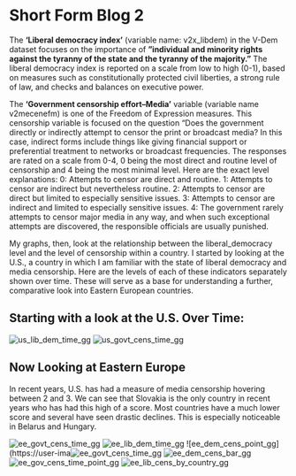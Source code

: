 # Short Form Blog 2

The **‘Liberal democracy index’** (variable name: v2x_libdem) in the V-Dem dataset focuses on the importance of **”individual and minority rights against the tyranny of the state and the tyranny of the majority.”** The liberal democracy index is reported on a scale from low to high (0-1), based on measures such as constitutionally protected civil liberties, a strong rule of law, and checks and balances on executive power. 

The **‘Government censorship effort–Media’** variable (variable name v2mecenefm) is one of the Freedom of Expression measures. This censorship variable is focused on the question “Does the government directly or indirectly attempt to censor the print or broadcast media? In this case, indirect forms include things like giving financial support or preferential treatment to networks or broadcast frequencies. The responses are rated on a scale from 0-4, 0 being the most direct and routine level of censorship and 4 being the most minimal level. Here are the exact level explanations:
        0: Attempts to censor are direct and routine.
        1: Attempts to censor are indirect but nevertheless routine.
        2: Attempts to censor are direct but limited to especially sensitive issues.
        3: Attempts to censor are indirect and limited to especially sensitive issues.
        4: The government rarely attempts to censor major media in any way, and when such
        exceptional attempts are discovered, the responsible officials are usually punished.


My graphs, then, look at the relationship between the liberal_democracy level and the level of censorship within a country. I started by looking at the U.S., a country in which I am familiar with the state of liberal democracy and media censorship. Here are the levels of each of these indicators separately shown over time. These will serve as a base for understanding a further, comparative look into Eastern European countries.


## Starting with a look at the U.S. Over Time:


![us_lib_dem_time_gg](https://user-images.githubusercontent.com/114178058/206878221-426db0a8-5ff1-43cc-9620-d9a4b606de00.png)
![us_govt_cens_time_gg](https://user-images.githubusercontent.com/114178058/206878251-8dc8a425-54f6-47af-ac0e-7b23eb5336f9.png)


## Now Looking at Eastern Europe

In recent years, U.S. has had a measure of media censorship hovering between 2 and 3. We can see that Slovakia is the only country in recent years who has had this high of a score. Most countries have a much lower score and several have seen drastic declines. This is especially noticeable in Belarus and Hungary.

![ee_govt_cens_time_gg](https://user-images.githubusercontent.com/114178058/206878811-442ba92b-19a1-41d1-860f-31ff68521d80.png)
![ee_lib_dem_time_gg](https://user-images.githubusercontent.com/114178058/206878814-fc3a0b8e-74a0-4b00-a223-b8d58398a4b4.png)
![ee_dem_cens_point_gg](https://user-ima![ee_govt_cens_time_gg](https://user-images.githubusercontent.com/114178058/206878779-bc2c72e6-3118-49c6-b028-7a1c6f9edb1c.png)
![ee_dem_cens_bar_gg](https://user-images.githubusercontent.com/114178058/206878817-1579a3c7-b225-4454-91d4-4bf605a87090.png)
![ee_gov_cens_time_point_gg](https://user-images.githubusercontent.com/114178058/206878825-4ff6f0ea-2c0e-463b-9d73-a3910a8096f8.png)
![ee_lib_cens_by_country_gg](https://user-images.githubusercontent.com/114178058/206878829-428b0613-90b8-480e-b2d1-b2ab8553a84b.png)
